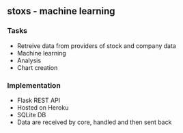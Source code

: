 ## stoxs - machine learning

### Tasks
- Retreive data from providers of stock and company data
- Machine learning
- Analysis
- Chart creation

### Implementation
- Flask REST API
- Hosted on Heroku
- SQLite DB
- Data are received by core, handled and then sent back
